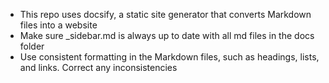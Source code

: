 - This repo uses docsify, a static site generator that converts Markdown files into a website
- Make sure _sidebar.md is always up to date with all md files in the docs folder
- Use consistent formatting in the Markdown files, such as headings, lists, and links. Correct any inconsistencies
